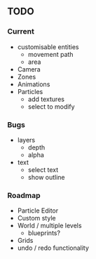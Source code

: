 
## TODO

### Current
- customisable entities
  - movement path
  - area
- Camera
- Zones
- Animations
- Particles
  - add textures
  - select to modify

### Bugs
- layers
  - depth
  - alpha
- text
  - select text
  - show outline

### Roadmap
- Particle Editor
- Custom style
- World / multiple levels
  - blueprints?
- Grids
- undo / redo functionality
